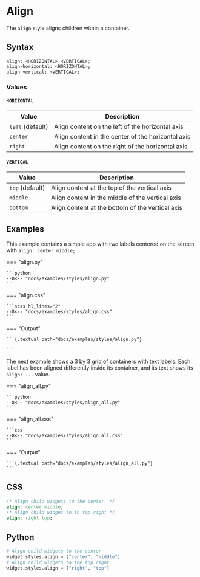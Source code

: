 # Align

The `align` style aligns children within a container.

## Syntax

```
align: <HORIZONTAL> <VERTICAL>;
align-horizontal: <HORIZONTAL>;
align-vertical: <VERTICAL>;
```


### Values

#### `HORIZONTAL`

| Value            | Description                                        |
| ---------------- | -------------------------------------------------- |
| `left` (default) | Align content on the left of the horizontal axis   |
| `center`         | Align content in the center of the horizontal axis |
| `right`          | Align content on the right of the horizontal axis  |

#### `VERTICAL`

| Value           | Description                                      |
| --------------- | ------------------------------------------------ |
| `top` (default) | Align content at the top of the vertical axis    |
| `middle`        | Align content in the middle of the vertical axis |
| `bottom`        | Align content at the bottom of the vertical axis |


## Examples

This example contains a simple app with two labels centered on the screen with `align: center middle;`:

=== "align.py"

    ```python
    --8<-- "docs/examples/styles/align.py"
    ```

=== "align.css"

    ```scss hl_lines="2"
    --8<-- "docs/examples/styles/align.css"
    ```

=== "Output"

    ```{.textual path="docs/examples/styles/align.py"}

    ```

The next example shows a 3 by 3 grid of containers with text labels.
Each label has been aligned differently inside its container, and its text shows its `align: ...` value.

=== "align_all.py"

    ```python
    --8<-- "docs/examples/styles/align_all.py"
    ```

=== "align_all.css"

    ```css
    --8<-- "docs/examples/styles/align_all.css"
    ```

=== "Output"

    ```{.textual path="docs/examples/styles/align_all.py"}
    ```

## CSS

```sass
/* Align child widgets to the center. */
align: center middle;
/* Align child widget to th top right */
align: right top;
```

## Python
```python
# Align child widgets to the center
widget.styles.align = ("center", "middle")
# Align child widgets to the top right
widget.styles.align = ("right", "top")
```
